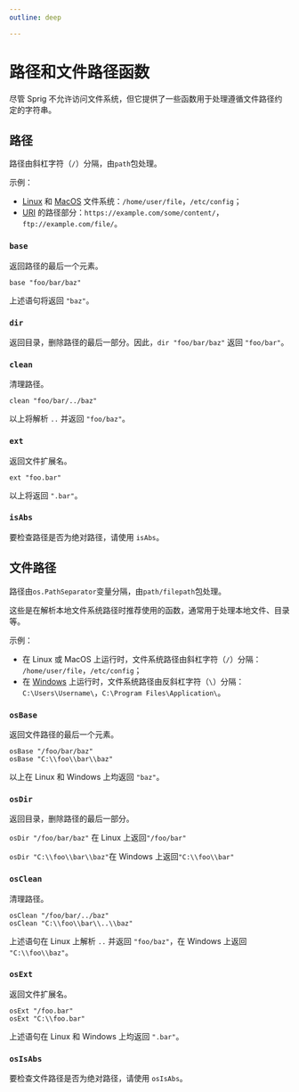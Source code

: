 ```yaml
---
outline: deep

---
```


# 路径和文件路径函数

尽管 Sprig 不允许访问文件系统，但它提供了一些函数用于处理遵循文件路径约定的字符串。

## 路径

路径由斜杠字符（`/`）分隔，由`path`包处理。

示例：

* [Linux](https://en.wikipedia.org/wiki/Linux) 和 [MacOS](https://en.wikipedia.org/wiki/MacOS) 文件系统：`/home/user/file`，`/etc/config`；
* [URI](https://en.wikipedia.org/wiki/Uniform_Resource_Identifier) 的路径部分：`https://example.com/some/content/`，`ftp://example.com/file/`。

### `base`

返回路径的最后一个元素。

```
base "foo/bar/baz"
```

上述语句将返回 `"baz"`。

### `dir`

返回目录，删除路径的最后一部分。因此，`dir "foo/bar/baz"` 返回 `"foo/bar"`。

### `clean`

清理路径。

```
clean "foo/bar/../baz"
```

以上将解析 `..` 并返回 `"foo/baz"`。

### `ext`

返回文件扩展名。

```
ext "foo.bar"
```

以上将返回 `".bar"`。

### `isAbs`

要检查路径是否为绝对路径，请使用 `isAbs`。

## 文件路径

路径由`os.PathSeparator`变量分隔，由`path/filepath`包处理。

这些是在解析本地文件系统路径时推荐使用的函数，通常用于处理本地文件、目录等。

示例：

* 在 Linux 或 MacOS 上运行时，文件系统路径由斜杠字符（`/`）分隔：
  `/home/user/file`，`/etc/config`；
* 在 [Windows](https://en.wikipedia.org/wiki/Microsoft_Windows) 上运行时，文件系统路径由反斜杠字符（`\`）分隔：
  `C:\Users\Username\`，`C:\Program Files\Application\`。

### `osBase`

返回文件路径的最后一个元素。

```
osBase "/foo/bar/baz"
osBase "C:\\foo\\bar\\baz"
```

以上在 Linux 和 Windows 上均返回 `"baz"`。

### `osDir`

返回目录，删除路径的最后一部分。

`osDir "/foo/bar/baz"` 在 Linux 上返回`"/foo/bar"`

`osDir "C:\\foo\\bar\\baz"`在 Windows 上返回`"C:\\foo\\bar"`

### `osClean`

清理路径。

```
osClean "/foo/bar/../baz"
osClean "C:\\foo\\bar\\..\\baz"
```

上述语句在 Linux 上解析 `..` 并返回 `"foo/baz"`，在 Windows 上返回 `"C:\\foo\\baz"`。

### `osExt`

返回文件扩展名。

```
osExt "/foo.bar"
osExt "C:\\foo.bar"
```

上述语句在 Linux 和 Windows 上均返回 `".bar"`。

### `osIsAbs`

要检查文件路径是否为绝对路径，请使用 `osIsAbs`。
